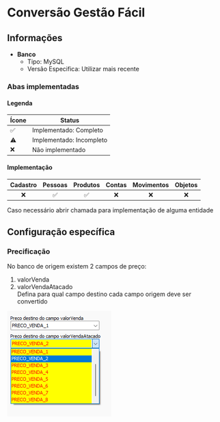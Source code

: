 # Conversão Gestão Fácil  
## Informações  
- **Banco**  
    - Tipo: MySQL  
    - Versão Especifica: Utilizar mais recente  

### Abas implementadas

#### Legenda

| Ícone | Status                   |
| ----- | ------------------------ |
| ✅    | Implementado: Completo   |
| ⚠️    | Implementado: Incompleto |
| ❌    | Não implementado         |
  
#### Implementação

| Cadastro | Pessoas | Produtos | Contas | Movimentos | Objetos |
|:--------:|:-------:|:--------:|:------:|:----------:|:-------:|
|    ❌    |   ✅    |    ✅    |   ❌   |     ❌     |   ❌    |

Caso necessário abrir chamada para implementação de alguma entidade

## Configuração específica  

### Precificação  
No banco de origem existem 2 campos de preço:  
1) valorVenda  
2) valorVendaAtacado  
Defina para qual campo destino cada campo origem deve ser convertido  

![GestaoFacilPreco.png](./Imagens/GestaoFacilPreco.png)